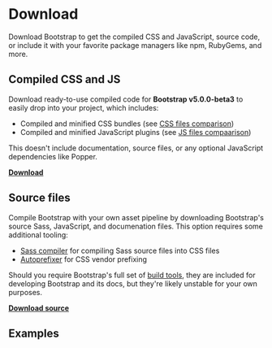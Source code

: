 # Download

Download Bootstrap to get the compiled CSS and JavaScript, source code, or include it with your favorite package managers like npm, RubyGems, and more.

## Compiled CSS and JS

Download ready-to-use compiled code for **Bootstrap v5.0.0-beta3** to easily drop into your project, which includes:

* Compiled and minified CSS bundles (see [CSS files comparison]()) <!-- link to next page, Contents (header: 'CSS files') -->
* Compiled and minified JavaScript plugins (see [JS files compaarison]()) <!-- link to next page, Contents (header: 'JS files') -->

This doesn't include documentation, source files, or any optional JavaScript dependencies like Popper.

**[Download](https://github.com/twbs/bootstrap/releases/download/v5.0.0-beta3/bootstrap-5.0.0-bta3-dis.zip)**

## Source files

Compile Bootstrap with your own asset pipeline by downloading Bootstrap's source Sass, JavaScript, and documenation files. This option requires some additional tooling:

* [Sass compiler]() for compiling Sass source files into CSS files <!-- link to 'Build tools' page, header 'Sass' -->
* [Autoprefixer](https://github.com/postcss/autoprefixer) for CSS vendor prefixing

Should you require Bootstrap's full set of [build tools](), they are included for developing Bootstrap and its docs, but they're likely unstable for your own purposes. <!-- link to 'Build tools' page, header 'Tooling setup' -->

**[Download source](https://github.com/twbs/bootstrap/archive/v5.0.0-beta3.zip)**

## Examples